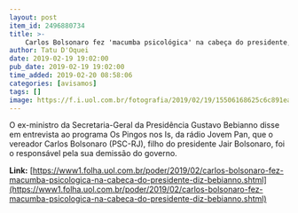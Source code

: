 ```yaml
---
layout: post
item_id: 2496880734
title: >-
    Carlos Bolsonaro fez 'macumba psicológica' na cabeça do presidente, diz Bebianno
author: Tatu D'Oquei
date: 2019-02-19 19:02:00
pub_date: 2019-02-19 19:02:00
time_added: 2019-02-20 08:58:06
categories: [avisamos]
tags: []
image: https://f.i.uol.com.br/fotografia/2019/02/19/15506168625c6c891ea6328_1550616862_3x2_lg.jpg
---
```


O ex-ministro da Secretaria-Geral da Presidência Gustavo Bebianno disse em entrevista ao programa Os Pingos nos Is, da rádio Jovem Pan, que o vereador Carlos Bolsonaro (PSC-RJ), filho do presidente Jair Bolsonaro, foi o responsável pela sua demissão do governo.

**Link:** [https://www1.folha.uol.com.br/poder/2019/02/carlos-bolsonaro-fez-macumba-psicologica-na-cabeca-do-presidente-diz-bebianno.shtml](https://www1.folha.uol.com.br/poder/2019/02/carlos-bolsonaro-fez-macumba-psicologica-na-cabeca-do-presidente-diz-bebianno.shtml)


